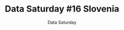 ---
layout: post
title: "Data Saturday #16 Slovenia"
subtitle: "Data Saturday"
tags: [event]
comments: false
data: datasaturday0016
---